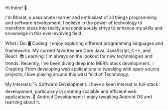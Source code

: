 Hi there! 👋

I'm Bharat, a passionate learner and enthusiast of all things programming and software development. I believe in the power of technology to transform ideas into reality and continuously strive to enhance my skills and knowledge in this ever-evolving field.

What I Do:
🖥️ Coding: I enjoy exploring different programming languages and frameworks. My current favorites are Core Java, JavaScript, C++, and React.
📚 Learning: I'm always on the lookout for new technologies and trends. Recently, I've been diving deep into MERN stack development.
💡 Creating: From developing web applications to tweaking with open-source projects, I love playing around this wast feild of Technology.

My Interests:
🔍 Software Development: I have a keen interest in full-stack development, particularly in creating scalable and efficient web applications.
📱 Android Development: I enjoy tweaking Android OS and learning about it.
